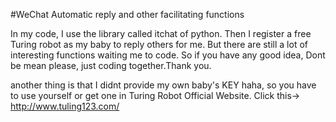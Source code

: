 #WeChat Automatic reply and other facilitating functions

In my code, I use the library called itchat of python. Then I register a free Turing robot as my baby to reply others for me. But there are still a lot of interesting functions waiting me to code. So if you have any good idea, Dont be mean please, just coding together.Thank you.

another thing is that I didnt provide my own baby's KEY haha, so you have to use yourself or get one in Turing Robot Official Website. Click this-> http://www.tuling123.com/
